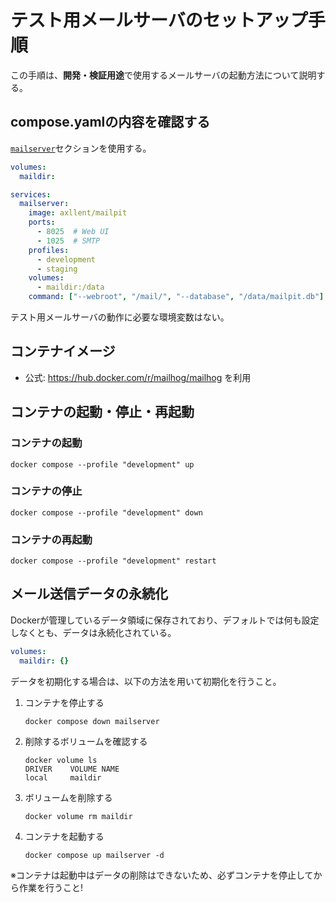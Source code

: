 # テスト用メールサーバのセットアップ手順
この手順は、**開発・検証用途**で使用するメールサーバの起動方法について説明する。

## compose.yamlの内容を確認する

[`mailserver`](/compose.yaml)セクションを使用する。
 
```yaml
volumes:
  maildir:

services:
  mailserver:
    image: axllent/mailpit
    ports:
      - 8025  # Web UI
      - 1025  # SMTP
    profiles:
      - development
      - staging
    volumes:
      - maildir:/data
    command: ["--webroot", "/mail/", "--database", "/data/mailpit.db"]
```

テスト用メールサーバの動作に必要な環境変数はない。

## コンテナイメージ

 * 公式: https://hub.docker.com/r/mailhog/mailhog を利用

## コンテナの起動・停止・再起動

### コンテナの起動
```
docker compose --profile "development" up
```

### コンテナの停止
```
docker compose --profile "development" down
```

### コンテナの再起動
```
docker compose --profile "development" restart
```

## メール送信データの永続化
Dockerが管理しているデータ領域に保存されており、デフォルトでは何も設定しなくとも、データは永続化されている。

```yaml
volumes:
  maildir: {}
```

データを初期化する場合は、以下の方法を用いて初期化を行うこと。

1. コンテナを停止する
   ```
   docker compose down mailserver
   ```
2. 削除するボリュームを確認する
   ```
   docker volume ls
   DRIVER    VOLUME NAME
   local     maildir
   ```
3. ボリュームを削除する
   ```
   docker volume rm maildir
   ```
4. コンテナを起動する
   ```
   docker compose up mailserver -d
   ```

※コンテナは起動中はデータの削除はできないため、必ずコンテナを停止してから作業を行うこと!
